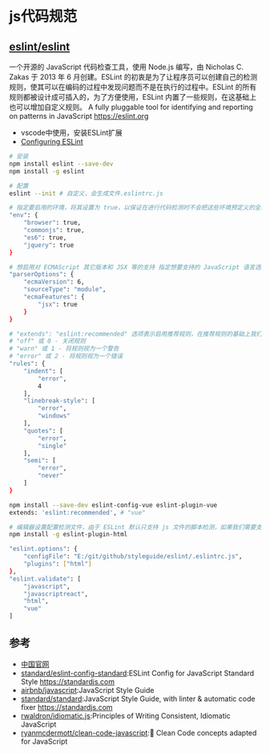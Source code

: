 # js代码规范

## [eslint/eslint](https://github.com/eslint/eslint)

一个开源的 JavaScript 代码检查工具，使用 Node.js 编写，由 Nicholas C. Zakas 于 2013 年 6 月创建。ESLint 的初衷是为了让程序员可以创建自己的检测规则，使其可以在编码的过程中发现问题而不是在执行的过程中。ESLint 的所有规则都被设计成可插入的，为了方便使用，ESLint 内置了一些规则，在这基础上也可以增加自定义规则。
A fully pluggable tool for identifying and reporting on patterns in JavaScript https://eslint.org

* vscode中使用，安装ESLint扩展
* [Configuring ESLint](http://eslint.cn/docs/user-guide/configuring)

```sh
# 安装
npm install eslint --save-dev
npm install -g eslint

# 配置
eslint --init # 自定义，会生成文件.eslintrc.js

# 指定要启用的环境，将其设置为 true，以保证在进行代码检测时不会把这些环境预定义的全局变量识别成未定义的变量而报错
"env": {
    "browser": true,
    "commonjs": true,
    "es6": true,
    "jquery": true
}

# 想启用对 ECMAScript 其它版本和 JSX 等的支持 指定想要支持的 JavaScript 语言选项，不过你可能需要自行安装 eslint-plugin-react 等插件
"parserOptions": {
    "ecmaVersion": 6,
    "sourceType": "module",
    "ecmaFeatures": {
        "jsx": true
    }
}

# "extends": "eslint:recommended" 选项表示启用推荐规则，在推荐规则的基础上我们还可以根据需要使用 rules 新增自定义规则，每个规则的第一个值都是代表该规则检测后显示的错误级别。完整的可配置规则列表可访问：http://eslint.cn/docs/rules/
# "off" 或 0 - 关闭规则
# "warn" 或 1 - 将规则视为一个警告
# "error" 或 2 - 将规则视为一个错误
"rules": {
    "indent": [
        "error",
        4
    ],
    "linebreak-style": [
        "error",
        "windows"
    ],
    "quotes": [
        "error",
        "single"
    ],
    "semi": [
        "error",
        "never"
    ]
}

npm install --save-dev eslint-config-vue eslint-plugin-vue
extends: 'eslint:recommended', # "vue"

# 编辑器设置配置检测文件，由于 ESLint 默认只支持 js 文件的脚本检测，如果我们需要支持类 html 文件（如 vue）的内联脚本检测，还需要安装 eslint-plugin-html 插件。
npm install -g eslint-plugin-html

"eslint.options": {
    "configFile": "E:/git/github/styleguide/eslint/.eslintrc.js",
    "plugins": ["html"]
},
"eslint.validate": [
    "javascript",
    "javascriptreact",
    "html",
    "vue"
]
```

## 参考

* [中国官网](http://eslint.cn/)
* [standard/eslint-config-standard](https://github.com/standard/eslint-config-standard):ESLint Config for JavaScript Standard Style https://standardjs.com
* [airbnb/javascript](https://github.com/airbnb/javascript):JavaScript Style Guide
* [standard/standard](https://github.com/standard/standard):JavaScript Style Guide, with linter & automatic code fixer <https://standardjs.com>
* [rwaldron/idiomatic.js](https://github.com/rwaldron/idiomatic.js):Principles of Writing Consistent, Idiomatic JavaScript
* [ryanmcdermott/clean-code-javascript](https://github.com/ryanmcdermott/clean-code-javascript):🛁 Clean Code concepts adapted for JavaScript

